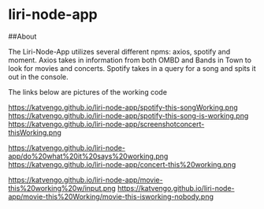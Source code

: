 # liri-node-app
##About 

The Liri-Node-App utilizes several different npms: axios, spotify and moment. 
Axios takes in information from both OMBD and Bands in Town to look for movies and concerts. Spotify takes in a query for a song and spits it out in the console. 

The links below are pictures of the working code

https://katvengo.github.io/liri-node-app/spotify-this-songWorking.png
https://katvengo.github.io/liri-node-app/spotify-this-song-is-working.png
https://katvengo.github.io/liri-node-app/screenshotconcert-thisWorking.png

https://katvengo.github.io/liri-node-app/do%20what%20it%20says%20working.png
https://katvengo.github.io/liri-node-app/concert-this%20working.png

https://katvengo.github.io/liri-node-app/movie-this%20working%20w/input.png
https://katvengo.github.io/liri-node-app/movie-this%20Working/movie-this-isworking-nobody.png


